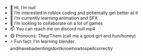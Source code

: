 - 👋 Hi, I’m null
- 👀 I’m interested in roblox coding and potientally get better at it
- 🌱 I’m currently learning animation and SFX
- 💞️ I’m looking to collaborate on a lot of games
- 📫 You can reach me on discord null.mp4
- 😄 Pronouns: They/Them (call me a good girl and hun/honey)
- ⚡ Fun fact: I'm learning blender andihavebadwritingidontknowhowtospellcorrectly
